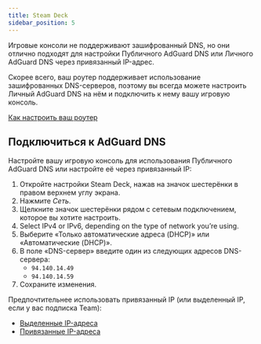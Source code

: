 ```yaml
---
title: Steam Deck
sidebar_position: 5
---
```


Игровые консоли не поддерживают зашифрованный DNS, но они отлично подходят для настройки Публичного AdGuard DNS или Личного AdGuard DNS через привязанный IP-адрес.

Скорее всего, ваш роутер поддерживает использование зашифрованных DNS-серверов, поэтому вы всегда можете настроить Личный AdGuard DNS на нём и подключить к нему вашу игровую консоль.

[Как настроить ваш роутер](/private-dns/connect-devices/routers/routers.md)

## Подключиться к AdGuard DNS

Настройте вашу игровую консоль для использования Публичного AdGuard DNS или настройте её через привязанный IP:

1. Откройте настройки Steam Deck, нажав на значок шестерёнки в правом верхнем углу экрана.
2. Нажмите _Сеть_.
3. Щелкните значок шестерёнки рядом с сетевым подключением, которое вы хотите настроить.
4. Select IPv4 or IPv6, depending on the type of network you’re using.
5. Выберите «Только автоматические адреса (DHCP)» или «Автоматические (DHCP)».
6. В поле «DNS-сервер» введите один из следующих адресов DNS-сервера:
   - `94.140.14.49`
   - `94.140.14.59`
7. Сохраните изменения.

Предпочтительнее использовать привязанный IP (или выделенный IP, если у вас подписка Team):

- [Выделенные IP-адреса](/private-dns/connect-devices/other-options/dedicated-ip.md)
- [Привязанные IP-адреса](/private-dns/connect-devices/other-options/linked-ip.md)
